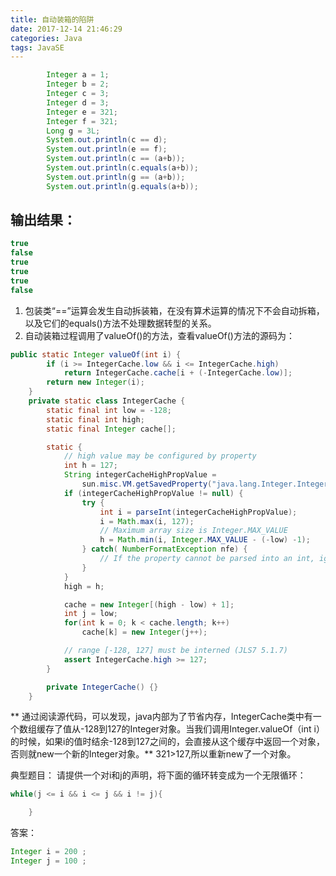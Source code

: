 ```yaml
---
title: 自动装箱的陷阱
date: 2017-12-14 21:46:29
categories: Java
tags: JavaSE
---
```

```Java
        Integer a = 1;
        Integer b = 2;
        Integer c = 3;
        Integer d = 3;
        Integer e = 321;
        Integer f = 321;
        Long g = 3L;
        System.out.println(c == d);
        System.out.println(e == f);
        System.out.println(c == (a+b));
        System.out.println(c.equals(a+b));
        System.out.println(g == (a+b));
        System.out.println(g.equals(a+b));
```
## 输出结果：
```Java
true
false
true
true
true
false
```
1. 包装类“==”运算会发生自动拆装箱，在没有算术运算的情况下不会自动拆箱，以及它们的equals()方法不处理数据转型的关系。
2. 自动装箱过程调用了valueOf()的方法，查看valueOf()方法的源码为：
```Java
public static Integer valueOf(int i) {
        if (i >= IntegerCache.low && i <= IntegerCache.high)
            return IntegerCache.cache[i + (-IntegerCache.low)];
        return new Integer(i);
    }
    private static class IntegerCache {
        static final int low = -128;
        static final int high;
        static final Integer cache[];

        static {
            // high value may be configured by property
            int h = 127;
            String integerCacheHighPropValue =
                sun.misc.VM.getSavedProperty("java.lang.Integer.IntegerCache.high");
            if (integerCacheHighPropValue != null) {
                try {
                    int i = parseInt(integerCacheHighPropValue);
                    i = Math.max(i, 127);
                    // Maximum array size is Integer.MAX_VALUE
                    h = Math.min(i, Integer.MAX_VALUE - (-low) -1);
                } catch( NumberFormatException nfe) {
                    // If the property cannot be parsed into an int, ignore it.
                }
            }
            high = h;

            cache = new Integer[(high - low) + 1];
            int j = low;
            for(int k = 0; k < cache.length; k++)
                cache[k] = new Integer(j++);

            // range [-128, 127] must be interned (JLS7 5.1.7)
            assert IntegerCache.high >= 127;
        }

        private IntegerCache() {}
    }
```
** 通过阅读源代码，可以发现，java内部为了节省内存，IntegerCache类中有一个数组缓存了值从-128到127的Integer对象。当我们调用Integer.valueOf（int i）的时候，如果i的值时结余-128到127之间的，会直接从这个缓存中返回一个对象，否则就new一个新的Integer对象。**
321>127,所以重新new了一个对象。

典型题目：
请提供一个对i和j的声明，将下面的循环转变成为一个无限循环：
```Java
while(j <= i && i <= j && i != j){

    }
```
答案：
```Java
Integer i = 200 ;
Integer j = 100 ;
```
